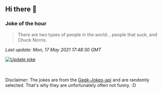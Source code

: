 ## Hi there 👋

### Joke of the hour
<!-- joke -->
>There are two types of people in the world... people that suck, and Chuck Norris.
<!-- /joke -->

*Last update: Mon, 17 May 2021 17:48:30 GMT*

[![Update joke](https://github.com/nclskfm/nclskfm/actions/workflows/joke.yml/badge.svg)](https://github.com/nclskfm/nclskfm/actions/workflows/joke.yml)

<br><br>
Disclaimer: The jokes are from the [Geek-Jokes-api](https://github.com/sameerkumar18/geek-joke-api) and are randomly selected. That's why they are unfortunately often not funny. :D
